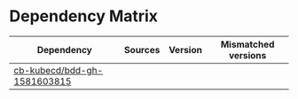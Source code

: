 # Dependency Matrix

Dependency | Sources | Version | Mismatched versions
---------- | ------- | ------- | -------------------
[cb-kubecd/bdd-gh-1581603815](https://github.com/cb-kubecd/bdd-gh-1581603815.git) |  | []() | 
